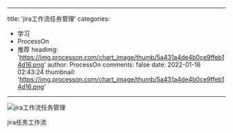 
---
title: 'jira工作流任务管理'
categories: 
 - 学习
 - ProcessOn
 - 推荐
headimg: 'https://img.processon.com/chart_image/thumb/5a431a4de4b0ce9ffeb14d16.png'
author: ProcessOn
comments: false
date: 2022-01-16 02:43:24
thumbnail: 'https://img.processon.com/chart_image/thumb/5a431a4de4b0ce9ffeb14d16.png'
---

<div>   
<img class="thumb" alt="jira工作流任务管理" src="https://img.processon.com/chart_image/thumb/5a431a4de4b0ce9ffeb14d16.png" referrerpolicy="no-referrer">
<p>jira任务工作流</p>  
</div>
            